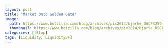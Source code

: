 ```yaml
---
layout: post
title: "Market Onto Golden Gate"
image:
  path: https://www.botzilla.com/blog/archives/pix2014/bjorke_DSCF4259.jpg
  thumbnail: https://www.botzilla.com/blog/archives/pix2014/bjorke_DSCF4259.jpg
categories: [fStop]
tags: [Liquidity, LiquiditySF]
---
```





